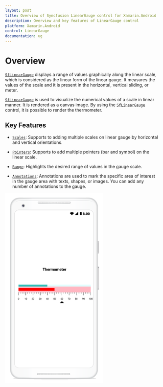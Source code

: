 ```yaml
---
layout: post
title: Overview of Syncfusion LinearGauge control for Xamarin.Android
description: Overview and key features of LinearGauge control
platform: Xamarin.Android
control: LinearGauge
documentation: ug
---
```


# Overview

[`SfLinearGauge`](https://help.syncfusion.com/cr/xamarin-android/Com.Syncfusion.Gauges.SfLinearGauge.SfLinearGauge.html) displays a range of values graphically along the linear scale, which is considered as the linear form of the linear gauge. It measures the values of the scale and it is present in the horizontal, vertical sliding, or meter. 

[`SfLinearGauge`](https://help.syncfusion.com/cr/xamarin-android/Com.Syncfusion.Gauges.SfLinearGauge.SfLinearGauge.html) is used to visualize the numerical values of a scale in linear manner. It is rendered as a canvas image. By using the [`SfLinearGauge`](https://help.syncfusion.com/cr/xamarin-android/Com.Syncfusion.Gauges.SfLinearGauge.SfLinearGauge.html) control, it is possible to render the thermometer.


## Key Features

* [`Scales`](https://help.syncfusion.com/cr/xamarin-android/Com.Syncfusion.Gauges.SfLinearGauge.SfLinearGauge.html#Com_Syncfusion_Gauges_SfLinearGauge_SfLinearGauge_Scales): Supports to adding multiple scales on linear gauge by horizontal and vertical orientations.

* [`Pointers`](https://help.syncfusion.com/cr/xamarin-android/Com.Syncfusion.Gauges.SfLinearGauge.LinearScale.html#Com_Syncfusion_Gauges_SfLinearGauge_LinearScale_Pointers): Supports to add multiple pointers (bar and symbol) on the linear scale.

* [`Range`](https://help.syncfusion.com/cr/xamarin-android/Com.Syncfusion.Gauges.SfLinearGauge.LinearScale.html#Com_Syncfusion_Gauges_SfLinearGauge_LinearScale_Ranges): Highlights the desired range of values in the gauge scale.

* [`Annotations`](https://help.syncfusion.com/cr/xamarin-android/Com.Syncfusion.Gauges.SfLinearGauge.SfLinearGauge.html#Com_Syncfusion_Gauges_SfLinearGauge_SfLinearGauge_Annotations): Annotations are used to mark the specific area of interest in the gauge area with texts, shapes, or images. You can add any number of annotations to the gauge.

![](overview_images/overview.png)






